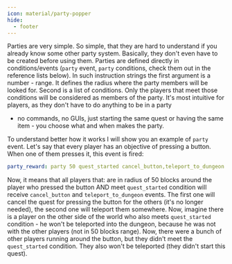 ```yaml
---
icon: material/party-popper
hide:
  - footer
---
```


Parties are very simple. So simple, that they are hard to understand if you already know some other party system.
Basically, they don't even have to be created before using them. 
Parties are defined directly in conditions/events (`party` event, `party` conditions, check them out in the reference 
lists below). In such instruction strings the first argument is a number - range. It defines the radius where the party
members will be looked for. Second is a list of conditions. Only the players that meet those conditions will be 
considered as members of the party. It's most intuitive for players, as they don't have to do anything to be in a party
- no commands, no GUIs, just starting the same quest or having the same item - you choose what and when makes the party.

To understand better how it works I will show you an example of `party` event. Let's say that every player has an 
objective of pressing a button. When one of them presses it, this event is fired:

```YAML
party_reward: party 50 quest_started cancel_button,teleport_to_dungeon
```

Now, it means that all players that: are in radius of 50 blocks around the player who pressed the button AND meet `quest_started` condition will receive `cancel_button` and `teleport_to_dungeon` events. The first one will cancel the quest for pressing the button for the others (it's no longer needed), the second one will teleport them somewhere. Now, imagine there is a player on the other side of the world who also meets `quest_started` condition - he won't be teleported into the dungeon, because he was not with the other players (not in 50 blocks range). Now, there were a bunch of other players running around the button, but they didn't meet the `quest_started` condition. They also won't be teleported (they didn't start this quest).
